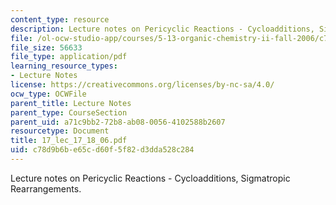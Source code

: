 ```yaml
---
content_type: resource
description: Lecture notes on Pericyclic Reactions - Cycloadditions, Sigmatropic Rearrangements.
file: /ol-ocw-studio-app/courses/5-13-organic-chemistry-ii-fall-2006/c78d9b6be65cd60f5f82d3dda528c284_17_lec_17_18_06.pdf
file_size: 56633
file_type: application/pdf
learning_resource_types:
- Lecture Notes
license: https://creativecommons.org/licenses/by-nc-sa/4.0/
ocw_type: OCWFile
parent_title: Lecture Notes
parent_type: CourseSection
parent_uid: a71c9bb2-72b8-ab08-0056-4102588b2607
resourcetype: Document
title: 17_lec_17_18_06.pdf
uid: c78d9b6b-e65c-d60f-5f82-d3dda528c284
---
```

Lecture notes on Pericyclic Reactions - Cycloadditions, Sigmatropic Rearrangements.